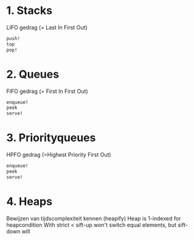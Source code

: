 # 1. Stacks
LIFO gedrag (= Last In First Out)
```scheme
push!
top
pop!
```
# 2. Queues
FIFO gedrag (= First In First Out)
```scheme
enqueue!
peek
serve!
```
# 3. Priorityqueues
HPFO gedrag (=Highest Priority First Out)
```scheme
enqueue!
peek
serve!
```
# 4. Heaps
Bewijzen van tijdscomplexiteit kennen (heapify)
Heap is 1-indexed for heapcondition
With strict < sift-up won't switch equal elements, but sift-down will